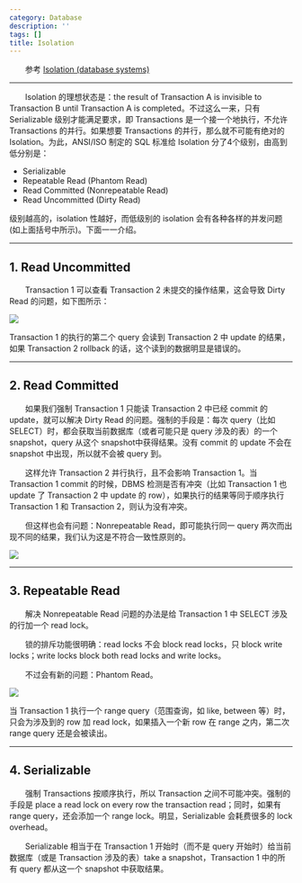 ```yaml
---
category: Database
description: ''
tags: []
title: Isolation
---
```


[Dirty_Read]: https://farm6.staticflickr.com/5656/23624880920_95574a7d25_o_d.png
[Nonrepeatable_Read]: https://farm6.staticflickr.com/5664/23552710379_1c571a15dc_o_d.png
[Phantom_Read]: https://farm6.staticflickr.com/5786/23292345284_40e94b9ea8_o_d.png

　　参考 [Isolation (database systems)](http://en.wikipedia.org/wiki/Isolation_%28database_systems%29#Read_phenomena)

---

　　Isolation 的理想状态是：the result of Transaction A is invisible to Transaction B until Transaction A is completed。不过这么一来，只有 Serializable 级别才能满足要求，即 Transactions 是一个接一个地执行，不允许 Transactions 的并行。如果想要 Transactions 的并行，那么就不可能有绝对的 Isolation。为此，ANSI/ISO 制定的 SQL 标准给 Isolation 分了4个级别，由高到低分别是：

* Serializable
* Repeatable Read (Phantom Read)
* Read Committed (Nonrepeatable Read)
* Read Uncommitted (Dirty Read)

级别越高的，isolation 性越好，而低级别的 isolation 会有各种各样的并发问题 (如上面括号中所示)。下面一一介绍。

---

## 1. Read Uncommitted

　　Transaction 1 可以查看 Transaction 2 未提交的操作结果，这会导致 Dirty Read 的问题，如下图所示：

![][Dirty_Read]

Transaction 1 的执行的第二个 query 会读到 Transaction 2 中 update 的结果，如果 Transaction 2 rollback 的话，这个读到的数据明显是错误的。

---

## 2. Read Committed

　　如果我们强制 Transaction 1 只能读 Transaction 2 中已经 commit 的 update，就可以解决 Dirty Read 的问题。强制的手段是：每次 query（比如SELECT）时，都会获取当前数据库（或者可能只是 query 涉及的表）的一个 snapshot，query 从这个 snapshot中获得结果。没有 commit 的 update 不会在 snapshot 中出现，所以就不会被 query 到。  

　　这样允许 Transaction 2 并行执行，且不会影响 Transaction 1。当 Transaction 1 commit 的时候，DBMS 检测是否有冲突（比如 Transaction 1 也 update 了 Transaction 2 中 update 的 row），如果执行的结果等同于顺序执行 Transaction 1 和 Transaction 2，则认为没有冲突。  

　　但这样也会有问题：Nonrepeatable Read，即可能执行同一 query 两次而出现不同的结果，我们认为这是不符合一致性原则的。  

![][Nonrepeatable_Read]

---

## 3. Repeatable Read

　　解决 Nonrepeatable Read 问题的办法是给 Transaction 1 中 SELECT 涉及的行加一个 read lock。  

　　锁的排斥功能很明确：read locks 不会 block read locks，只 block write locks；write locks block both read locks and write locks。  

　　不过会有新的问题：Phantom Read。

![][Phantom_Read]

当 Transaction 1 执行一个 range query（范围查询，如 like, between 等）时，只会为涉及到的 row 加 read lock，如果插入一个新 row 在 range 之内，第二次 range query 还是会被读出。

---

## 4. Serializable

　　强制 Transactions 按顺序执行，所以 Transaction 之间不可能冲突。强制的手段是 place a read lock on every row the transaction read；同时，如果有 range query，还会添加一个 range lock。明显，Serializable 会耗费很多的 lock overhead。  

　　Serializable 相当于在 Transaction 1 开始时（而不是 query 开始时）给当前数据库（或是 Transaction 涉及的表）take a snapshot，Transaction 1 中的所有 query 都从这一个 snapshot 中获取结果。